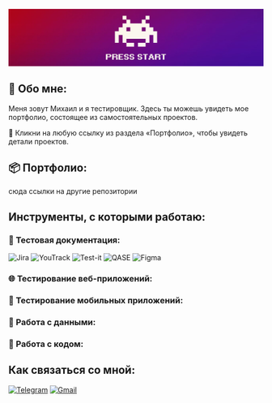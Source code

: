 [![Header](https://github.com/MikhailAvdonin/MikhailAvdonin/blob/main/assets/start.jpg)](https://github.com/MikhailAvdonin/MikhailAvdonin/blob/main/assets/kitty.gif)

## &#129302; Обо мне:
Меня зовут Михаил и я тестировщик. Здесь ты можешь увидеть мое портфолио, состоящее из самостоятельных проектов. 

&#128316; Кликни на любую ссылку из раздела «Портфолио», чтобы увидеть детали проектов.

## &#128230; Портфолио:
сюда ссылки на другие репозитории

## Инструменты, с которыми работаю:
### &#128194; Тестовая документация:
![Jira](https://img.shields.io/badge/JIRA-black?style=for-the-badge&logo=jira&logoColor=2584FF)
![YouTrack](https://img.shields.io/badge/YouTrack-black?style=for-the-badge&logo=youtrack)
![Test-it](https://img.shields.io/badge/TESTit-black?style=for-the-badge&logo=testit)
![QASE](https://img.shields.io/badge/QASE-black?style=for-the-badge&logo=qase&logoColor=4F46DC)
![Figma](https://img.shields.io/badge/FIGMA-black?style=for-the-badge&logo=figma)
### &#127760; Тестирование веб-приложений:

### &#128241; Тестирование мобильных приложений:

### &#128221; Работа с данными:

### &#128189; Работа с кодом:


## Как связаться со мной:
[![Telegram](https://img.shields.io/badge/TELEGRAM-757575?style=for-the-badge&logo=telegram)](https://t.me/MikhailAvdonin)
[![Gmail](https://img.shields.io/badge/avdonin.mf@gmail.com-757575?style=for-the-badge&logo=gmail)](mailto:avdonin.mf@gmail.com)
